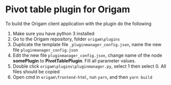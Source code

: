 # Pivot table plugin for Origam
To build the Origam client application with the plugin do the following
1. Make sure you have python 3 installed
2. Go to the Origam repository, folder `origam\plugins`
3. Duplicate the template file `_pluginmanager_config.json`, name the new file `pluginmanager_config.json`
4. Edit the new file `pluginmanager_config.json`, change name of the node **somePlugin** to **PivotTablePlugin**. Fill all parameter values. 
5. Double click `origam\plugins\pluginmanager.py`, select 1 then select 0. All files should be copied
6. Open cmd in `origam\frontend-html`, run `yarn`, and then `yarn build`